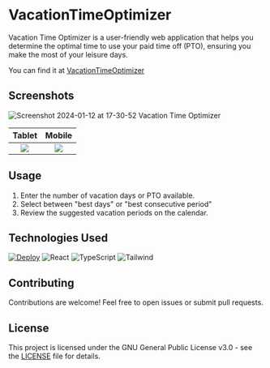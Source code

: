 # VacationTimeOptimizer

<!-- ## Overview -->

Vacation Time Optimizer is a user-friendly web application that helps you determine the optimal time to use your paid
time off (PTO), ensuring you make the most of your leisure days.

You can find it at [VacationTimeOptimizer](https://himan7991.github.io/VacationTimeOptimizer)

<!-- ## Features

-   Input the desired number of vacation days or available PTO.
-   Receive the best days overall or best consecutive period to take time off.
-   View a calendar with highlighting recommended vacation periods. -->

## Screenshots

![Screenshot 2024-01-12 at 17-30-52 Vacation Time Optimizer](https://github.com/himan7991/VacationTimeOptimizer/assets/20800493/9185e0fd-77f7-472d-8d3e-d9da7356431b)

Tablet             |  Mobile
:-------------------------:|:-------------------------:
![](https://github.com/himan7991/VacationTimeOptimizer/assets/20800493/6d853c14-2ed7-49b4-b863-dafe17936766)  |  ![](https://github.com/himan7991/VacationTimeOptimizer/assets/20800493/ce2b7971-3c97-4bef-9f9b-49a8a09dd029)



## Usage

1. Enter the number of vacation days or PTO available.
2. Select between "best days" or "best consecutive period"
3. Review the suggested vacation periods on the calendar.

## Technologies Used

[![Deploy](https://github.com/himan7991/VacationTimeOptimizer/actions/workflows/deploy.yml/badge.svg)](https://github.com/himan7991/VacationTimeOptimizer/actions/workflows/deploy.yml)
![React](https://img.shields.io/badge/frontend-React-61DBFB?style=flat&logo=react)
![TypeScript](https://img.shields.io/badge/frontend-TypeScript-3979c3?style=flat&logo=typescript)
![Tailwind](https://img.shields.io/badge/styling-Tailwind-41b3d3?style=flat&logo=tailwindcss)

<!-- ![css3](https://img.shields.io/badge/frontend-CSS-white?style=flat&logo=css3) -->
<!-- ![html5](https://img.shields.io/badge/frontend-HTML-d85d2a?style=flat&logo=html5) -->

<!-- -   HTML -->
<!-- -   Tailwind CSS -->
<!-- -   TypeScript, React -->

## Contributing

Contributions are welcome! Feel free to open issues or submit pull requests.

## License

This project is licensed under the GNU General Public License v3.0 - see the [LICENSE](LICENSE) file for details.

